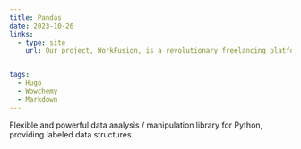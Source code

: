 ```yaml
---
title: Pandas
date: 2023-10-26
links:
  - type: site
    url: Our project, WorkFusion, is a revolutionary freelancing platform designed to empower freelancers and clients by leveraging cutting-edge AI technology. At its core, WorkFusion aims to simplify and enhance the proposal writing process, enabling freelancers to craft high-quality, professional proposals effortlessly. Our AI-driven tool analyzes job postings and automatically generates tailored proposals, ensuring that freelancers present their skills and experience effectively. WorkFusion also offers robust project management features, allowing clients to post projects, review bids, and collaborate seamlessly with freelancers. With secure payment processing, comprehensive user profiles, and an intuitive messaging system, WorkFusion fosters a collaborative and efficient freelancing ecosystem. This platform not only streamlines the proposal creation process but also helps freelancers secure more projects and clients find the best talent, ultimately transforming the freelancing experience for all users.


tags:
  - Hugo
  - Wowchemy
  - Markdown
---
```


Flexible and powerful data analysis / manipulation library for Python, providing labeled data structures.

<!--more-->
